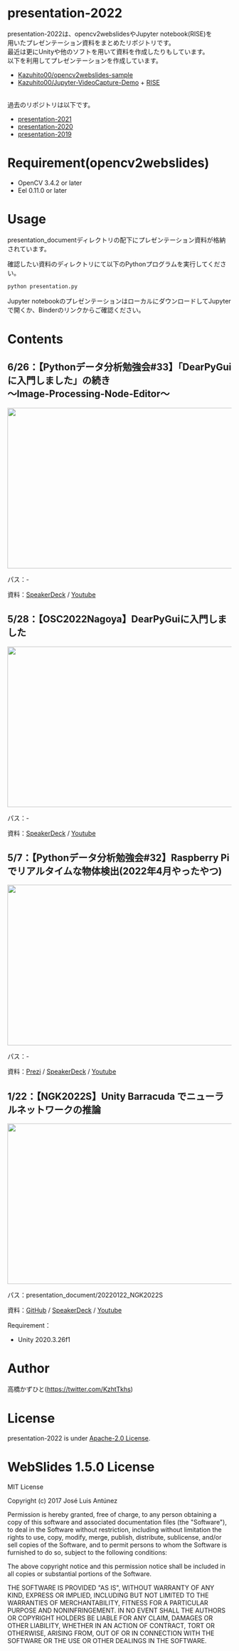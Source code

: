 # presentation-2022
presentation-2022は、opencv2webslidesやJupyter notebook(RISE)を<br>用いたプレゼンテーション資料をまとめたリポジトリです。<br>
最近は更にUnityや他のソフトを用いて資料を作成したりもしています。<br>
以下を利用してプレゼンテーションを作成しています。
* [Kazuhito00/opencv2webslides-sample](https://github.com/Kazuhito00/opencv2webslides-sample)
* [Kazuhito00/Jupyter-VideoCapture-Demo](https://github.com/Kazuhito00/Jupyter-VideoCapture-Demo) + [RISE](https://rise.readthedocs.io/en/stable/)<br><br>

過去のリポジトリは以下です。
* [presentation-2021](https://github.com/Kazuhito00/presentation-2021)
* [presentation-2020](https://github.com/Kazuhito00/presentation-2020)
* [presentation-2019](https://github.com/Kazuhito00/presentation-2019)

# Requirement(opencv2webslides)
 
* OpenCV 3.4.2 or later
* Eel 0.11.0 or later
 
# Usage
 
presentation_documentディレクトリの配下にプレゼンテーション資料が格納されています。

確認したい資料のディレクトリにて以下のPythonプログラムを実行してください。
 
```bash
python presentation.py
```

Jupyter notebookのプレゼンテーションはローカルにダウンロードしてJupyterで開くか、Binderのリンクからご確認ください。

# Contents
## 6/26：【Pythonデータ分析勉強会#33】「DearPyGuiに入門しました」の続き<br>～Image-Processing-Node-Editor～
<img src="https://user-images.githubusercontent.com/37477845/175805766-4ab7f8c4-459f-4f30-b030-17d6603b5d65.jpg" width="550px" height="360px">

パス：-

資料：[SpeakerDeck](https://speakerdeck.com/kazuhitotakahashi/pythondetafen-xi-mian-qiang-hui-number-33-dearpyguiniru-men-simasita-falsesok-ki-image-processing-node-editor) / [Youtube](https://www.youtube.com/watch?v=8jwH3WB6Mgg)

## 5/28：【OSC2022Nagoya】DearPyGuiに入門しました
<img src="https://user-images.githubusercontent.com/37477845/170820149-0d9fbcf9-368b-4049-aed5-591f6dd1e5c8.jpg" width="640px" height="360px">

パス：-

資料：[SpeakerDeck](https://speakerdeck.com/kazuhitotakahashi/osc2022nagoya-introduced-to-dearpygui) / [Youtube](https://www.youtube.com/watch?v=bDmap-7NYTU)

## 5/7：【Pythonデータ分析勉強会#32】Raspberry Piでリアルタイムな物体検出(2022年4月やったやつ)
<img src="https://user-images.githubusercontent.com/37477845/167246724-310f9a1e-9260-4e31-a95f-6f271e33340d.png" width="640px" height="360px">

パス：-

資料：[Prezi](https://prezi.com/view/idmlomChKNWG3nQfbXpV/) / [SpeakerDeck](https://speakerdeck.com/kazuhitotakahashi/pythondetafen-xi-mian-qiang-hui-number-32-raspberry-pideriarutaimunawu-ti-jian-chu-2022nian-4yue-yatutayatu) / [Youtube](https://youtu.be/vcxrd9LqSTg)

## 1/22：【NGK2022S】Unity Barracuda でニューラルネットワークの推論
<img src="https://user-images.githubusercontent.com/37477845/150631307-62e92b99-f6d1-4230-b074-86b1caa18b5c.png" width="640px" height="360px">

パス：presentation_document/20220122_NGK2022S

資料：[GitHub](https://github.com/Kazuhito00/NGK2022S-LT) / [SpeakerDeck](https://speakerdeck.com/kazuhitotakahashi/ngk2022s-unity-barracuda) / [Youtube](https://www.youtube.com/watch?v=V37molIlzm0)

Requirement： 
* Unity 2020.3.26f1

# Author
高橋かずひと(https://twitter.com/KzhtTkhs)
 
# License 
presentation-2022 is under [Apache-2.0 License](LICENSE).

# WebSlides 1.5.0 License 
MIT License

Copyright (c) 2017 José Luis Antúnez

Permission is hereby granted, free of charge, to any person obtaining a copy
of this software and associated documentation files (the "Software"), to deal
in the Software without restriction, including without limitation the rights
to use, copy, modify, merge, publish, distribute, sublicense, and/or sell
copies of the Software, and to permit persons to whom the Software is
furnished to do so, subject to the following conditions:

The above copyright notice and this permission notice shall be included in all
copies or substantial portions of the Software.

THE SOFTWARE IS PROVIDED "AS IS", WITHOUT WARRANTY OF ANY KIND, EXPRESS OR
IMPLIED, INCLUDING BUT NOT LIMITED TO THE WARRANTIES OF MERCHANTABILITY,
FITNESS FOR A PARTICULAR PURPOSE AND NONINFRINGEMENT. IN NO EVENT SHALL THE
AUTHORS OR COPYRIGHT HOLDERS BE LIABLE FOR ANY CLAIM, DAMAGES OR OTHER
LIABILITY, WHETHER IN AN ACTION OF CONTRACT, TORT OR OTHERWISE, ARISING FROM,
OUT OF OR IN CONNECTION WITH THE SOFTWARE OR THE USE OR OTHER DEALINGS IN THE
SOFTWARE.
